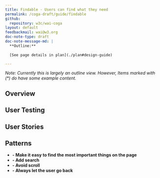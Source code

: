 ```yaml
---
title: Findable - Users can find what they need
permalink: /coga-draft/guide/findable
github:
  repository: w3c/wai-coga
layout: default
feedbackmail: wai@w3.org
doc-note-type: draft
doc-note-message-md: |
  **Outline:**
      
  [See page details in plan](./plan#design-guide)

---
```

*Note: Currently this is largely an outline view. However, Items marked with (\*) do have some example content.*

## Overview

## User Testing

## User Stories

## Patterns

- **[]() - Make it easy to find the most important things on the page**
- **[]() - Add search**
- **[]() - Avoid scroll**
- **[]() - Always let the user go back**

